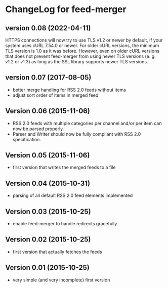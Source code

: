 # ChangeLog for feed-merger

## version 0.08 (2022-04-11)

HTTPS connections will now try to use TLS v1.2 or newer by default, if your
system uses cURL 7.54.0 or newer. For older cURL versions, the minimum TLS
version is 1.0 as it was before. However, even on older cURL versions that does
not prevent feed-merger from using newer TLS versions (e. g. v1.2 or v1.3) as
long as the SSL library supports newer TLS versions.

## version 0.07 (2017-08-05)
  - better merge handling for RSS 2.0 feeds without items
  - adjust sort order of items in merged feed

## Version 0.06 (2015-11-06)
  - RSS 2.0 feeds with multiple categories per channel and/or per item can now
    be parsed properly.
  - Parser and Writer should now be fully compliant with RSS 2.0 specification.

## Version 0.05 (2015-11-06)
  - first version that writes the merged feeds to a file

## Version 0.04 (2015-10-31)
  - parsing of all default RSS 2.0 feed elements implemented

## Version 0.03 (2015-10-25)
  - enable feed-merger to handle redirects gracefully

## Version 0.02 (2015-10-25)
  - first version that actually fetches the feeds

## Version 0.01 (2015-10-25)
  - very simple (and very incomplete) first version
